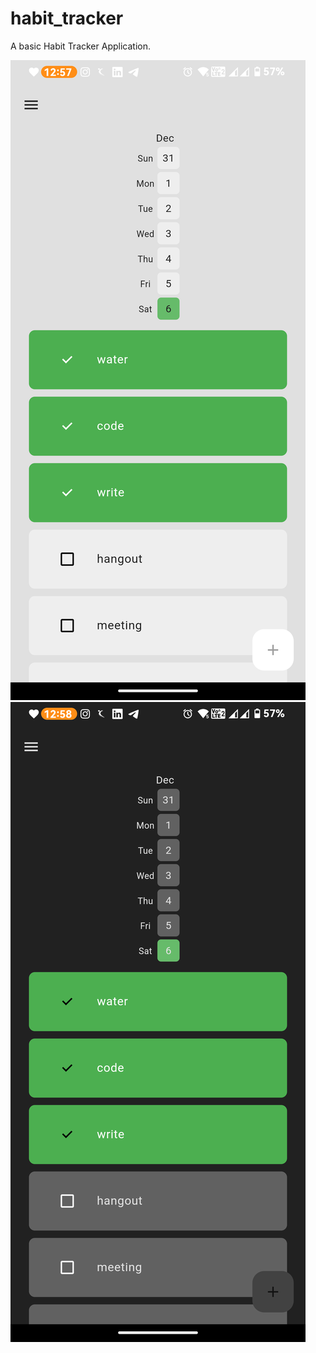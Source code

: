 # habit_tracker

A basic Habit Tracker Application.

![alt](Screenshot_20240106-125755_habit_tracker.png)
![alt](Screenshot_20240106-125802_habit_tracker.png)

